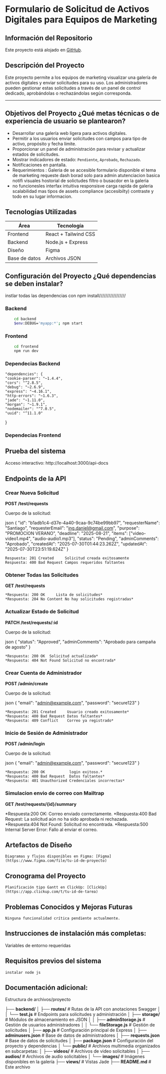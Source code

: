 # **Formulario de Solicitud de Activos Digitales para Equipos de Marketing**

## Información del Repositorio
Este proyecto está alojado en [GitHub](https://github.com/tu-usuario/tu-repositorio). 

## **Descripción del Proyecto**
Este proyecto permite a los equipos de marketing visualizar una galería de activos digitales y enviar solicitudes para su uso. Los administradores pueden gestionar estas solicitudes a través de un panel de control dedicado, aprobándolas o rechazándolas según corresponda.

---

## **Objetivos del Proyecto**  ¿Qué metas técnicas o de experiencia de usuario se plantearon?
- Desarrollar una galería web ligera para activos digitales.
- Permitir a los usuarios enviar solicitudes con campos para tipo de activo, propósito y fecha límite.
- Proporcionar un panel de administración para revisar y actualizar estados de solicitudes.
- Mostrar indicadores de estado: `Pendiente`, `Aprobado`, `Rechazado`.
- Notificaciones en pantalla.
- Requerimientos : Galeria de se accesible formulario disponible el tema de marketing requeste dash borad solo para admin atutenciacion basica notifi visuales hostorial de solictudes filtro o busacdor en la galeria 
- no funcionesles interfax intuitiva responsisve carga rapida de galeria scalabilidad mas tipos de assets compliance (accesibilty) contraste y todo en su lugar informacion.


## **Tecnologías Utilizadas**

| Área        | Tecnología               |
|-------------|--------------------------|
| Frontend    | React + Tailwind CSS     |
| Backend     | Node.js + Express        |
| Diseño      | Figma                    |
| Base de datos | Archivos JSON          |



## **Configuración del Proyecto** ¿Qué dependencias se deben instalar?

instlar todas las dependencias con npm install/////////////////

### Backend


```bash
    cd backend
    $env:DEBUG='myapp:*'; npm start
```

### Frontend

```bash
    cd frontend
    npm run dev
```

### Dependecias Backend

    "dependencies": {
    "cookie-parser": "~1.4.4",
    "cors": "^2.8.5",
    "debug": "~2.6.9",
    "express": "~4.16.1",
    "http-errors": "~1.6.3",
    "jade": "~1.11.0",
    "morgan": "~1.9.1",
    "nodemailer": "^7.0.5",
    "uuid": "^11.1.0"
  }

### Dependecias Frontend


## Prueba del sistema 

Acceso interactivo: http://localhost:3000/api-docs

## Endpoints de la API 

### Crear Nueva Solicitud
**POST /test/requests**

Cuerpo de la solicitud:

json
{
  "id": "b1adb1c4-d37e-4a40-9caa-9c74be99bb97",
  "requesterName": "Santiago",
  "requesterEmail": "ing.daniel@gmail.com",
  "purpose": "PROMOCION VERANO",
  "deadline": "2025-08-21",
  "items": ["video-video1.mp4", "audio-audio1.mp3"],
  "status": "Pending",
  "adminComments": "Aprobado",
  "createdAt": "2025-07-30T01:44:23.262Z",
  "updatedAt": "2025-07-30T23:51:19.624Z"
}

    Respuesta: 201 Created     Solicitud creada exitosamente
    Respuesta: 400 Bad Request Campos requeridos faltantes


### Obtener Todas las Solicitudes
**GET /test/requests**

    *Respuesta: 200 OK	   Lista de solicitudes*
    *Respuesta: 204 No Content No hay solicitudes registradas*

### Actualizar Estado de Solicitud
**PATCH /test/requests/:id**

Cuerpo de la solicitud:

json
{
  "status": "Approved",
  "adminComments": "Aprobado para campaña de agosto"
}

    *Respuesta: 200 OK  Solicitud actualizada*
    *Respuesta: 404 Not Found Solicitud no encontrada*

### Crear Cuenta de Administrador
**POST /admin/create**

Cuerpo de la solicitud:

json
{
  "email": "admin@example.com",
  "password": "secure123"
}

    *Respuesta: 201 Created     Usuario creado exitosamente*
    *Respuesta: 400 Bad Request Datos faltantes*
    *Respuesta: 409 Conflict    Correo ya registrado*


### Inicio de Sesión de Administrador
**POST /admin/login**

Cuerpo de la solicitud:

json
{
  "email": "admin@example.com",
  "password": "secure123"
}

    *Respuesta: 200 OK           login exitoso.*
    *Respuesta: 400 Bad Request  Datos faltantes*
    *Respuesta: 401 Unauthorized Credenciales incorrectas*



### Simulacion envio de correo con Mailtrap
**GET /test/requests/{id}/summary** 


*Respuesta:200 OK: Correo enviado correctamente.
*Respuesta:400     Bad Request: La solicitud aún no ha sido aprobada ni rechazada.
*Respuesta:404     Not Found: Solicitud no encontrada.
*Respuesta:500     Internal Server Error: Fallo al enviar el correo.

## Artefactos de Diseño

    Diagramas y flujos disponibles en Figma: [Figma](https://www.figma.com/file/tu-id-de-proyecto)

## Cronograma del Proyecto

    Planificación tipo Gantt en ClickUp: [ClickUp](https://app.clickup.com/t/tu-id-de-tarea)

## Problemas Conocidos y Mejoras Futuras

    Ninguna funcionalidad crítica pendiente actualmente.


## Instrucciones de instalación más completas:

Variables de entorno requeridas  



## Requisitos previos del sistema
    
    instalar node js

## Documentación adicional:

Estructura de archivos/proyecto  

├── **backend/**
│   ├── **routes/**                 # Rutas de la API con anotaciones Swagger
│   │   └── **test.js**             # Endpoints para solicitudes y administración
│   ├── **storage/**               # Módulos de almacenamiento en JSON
│   │   ├── **adminStorage.js**    # Gestión de usuarios administradores 
│   │   └── **fileStorage.js**      # Gestión de solicitudes 
│   ├── **app.js**                  # Configuración principal de Express
│   ├── **adminusers.json**         # Base de datos de administradores
│   ├── **requests.json**           # Base de datos de solicitudes
│   ├── **package.json**           # Configuración del proyecto y dependencias
│   └── **public/**                 # Archivos multimedia organizados en subcarpetas:
│       ├── **videos/**             # Archivos de video solicitables
│       ├── **audios/**             # Archivos de audio solicitables
│       └── **images/**             # Imágenes disponibles en la galería
├── **views/**                     # Vistas Jade 
├── **README.md**                  # Este archivo

